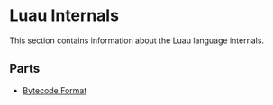 # Luau Internals

This section contains information about the Luau language internals.

## Parts

- [Bytecode Format](./bytecode_format.md)
